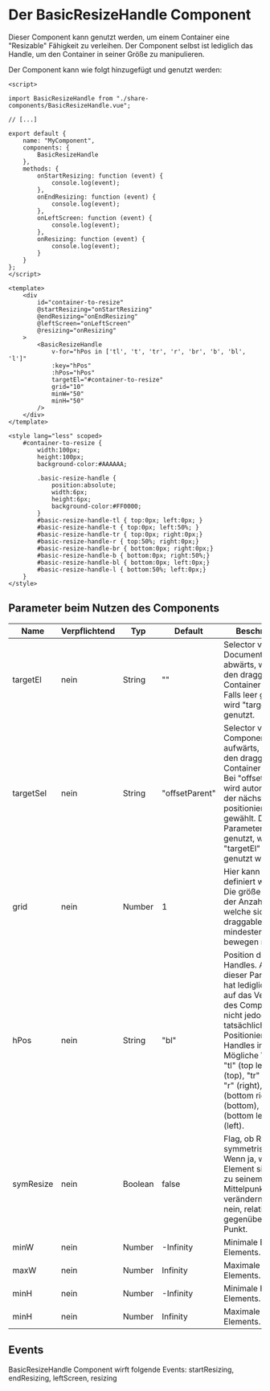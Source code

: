 # Der BasicResizeHandle Component #

Dieser Component kann genutzt werden, um einem Container eine "Resizable" Fähigkeit zu verleihen. Der
Component selbst ist lediglich das Handle, um den Container in seiner Größe zu manipulieren.

Der Component kann wie folgt hinzugefügt und genutzt werden:

```
<script>

import BasicResizeHandle from "./share-components/BasicResizeHandle.vue";

// [...]

export default {
    name: "MyComponent",
    components: {
        BasicResizeHandle
    },
    methods: {
        onStartResizing: function (event) {
            console.log(event);
        },
        onEndResizing: function (event) {
            console.log(event);
        },
        onLeftScreen: function (event) {
            console.log(event);
        },
        onResizing: function (event) {
            console.log(event);
        }
    }
};
</script>

<template>
    <div 
        id="container-to-resize"
        @startResizing="onStartResizing"
        @endResizing="onEndResizing"
        @leftScreen="onLeftScreen"
        @resizing="onResizing"
    >
        <BasicResizeHandle
            v-for="hPos in ['tl', 't', 'tr', 'r', 'br', 'b', 'bl', 'l']"
            :key="hPos"
            :hPos="hPos"
            targetEl="#container-to-resize"
            grid="10"
            minW="50"
            minH="50"
        />
    </div>
</template>

<style lang="less" scoped>
    #container-to-resize {
        width:100px;
        height:100px;
        background-color:#AAAAAA;
        
        .basic-resize-handle {
            position:absolute;
            width:6px;
            height:6px;
            background-color:#FF0000;
        }
        #basic-resize-handle-tl { top:0px; left:0px; }
        #basic-resize-handle-t { top:0px; left:50%; }
        #basic-resize-handle-tr { top:0px; right:0px;}
        #basic-resize-handle-r { top:50%; right:0px;}
        #basic-resize-handle-br { bottom:0px; right:0px;}
        #basic-resize-handle-b { bottom:0px; right:50%;}
        #basic-resize-handle-bl { bottom:0px; left:0px;}
        #basic-resize-handle-l { bottom:50%; left:0px;}
    }
</style>

```

## Parameter beim Nutzen des Components ##
|Name|Verpflichtend|Typ|Default|Beschreibung|
|----|-------------|---|-------|------------|
|targetEl|nein|String|""|Selector von Document aus abwärts, welcher den draggable Container selektiert. Falls leer gelassen, wird "targetSel" genutzt.|
|targetSel|nein|String|"offsetParent"|Selector vom Handle Component aus aufwärts, welcher den draggable Container selektiert. Bei "offsetParent" wird automatisch der nächste positionierte Parent gewählt. Dieser Parameter wird nur genutzt, wenn "targetEl" nicht genutzt wird.|
|grid|nein|Number|1|Hier kann ein Grid definiert werden. Die größe entspricht der Anzahl Pixel, welche sich der draggable Container mindestens bewegen muss.|
|hPos|nein|String|"bl"|Position des Handles. Achtung, dieser Parameter hat lediglich Einfluss auf das Verhalten des Components, nicht jedoch auf die tatsächliche Positionierung des Handles im DOM. Mögliche Werte sind "tl" (top left), "t" (top), "tr" (top right), "r" (right), "br" (bottom right), "b" (bottom), "bl" (bottom left), "l" (left).|
|symResize|nein|Boolean|false|Flag, ob Resize symmetrisch ist. Wenn ja, wird das Element sich relativ zu seinem Mittelpunkt verändern. Falls nein, relativ zum gegenüberliegenden Punkt.|
|minW|nein|Number|-Infinity|Minimale Breite des Elements.|
|maxW|nein|Number|Infinity|Maximale Breite des Elements.|
|minH|nein|Number|-Infinity|Minimale Höhe des Elements.|
|minH|nein|Number|Infinity|Maximale Höhe des Elements.|

## Events ##
BasicResizeHandle Component wirft folgende Events:
startResizing, endResizing, leftScreen, resizing

